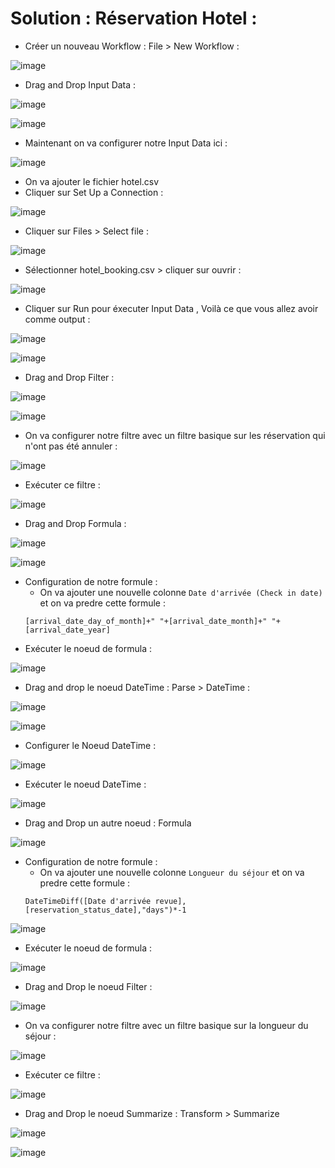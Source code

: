 # Solution : Réservation Hotel :

- Créer un nouveau Workflow : File > New Workflow :

![image](https://user-images.githubusercontent.com/123749462/225887830-b6b1f4e9-dab7-4de7-a07d-0cb17012dae7.png)

- Drag and Drop Input Data : 

![image](https://user-images.githubusercontent.com/123749462/225889061-946b85d5-7ee5-4c25-9111-35d751b4d766.png)

![image](https://user-images.githubusercontent.com/123749462/225889641-03cd003d-15ee-4f85-bed3-f2af19fffd71.png)

- Maintenant on va configurer notre Input Data ici : 

![image](https://user-images.githubusercontent.com/123749462/225890068-5ed47111-b975-4d47-bab5-adb7cbabb148.png)

- On va ajouter le fichier hotel.csv
- Cliquer sur Set Up a Connection : 

![image](https://user-images.githubusercontent.com/123749462/225891232-ce2f7df2-214a-4209-b62d-0045378a940f.png)

- Cliquer sur Files > Select file :

![image](https://user-images.githubusercontent.com/123749462/225898050-c26d8aff-4c59-4b44-acc0-58a297a3621b.png)


- Sélectionner hotel_booking.csv > cliquer sur ouvrir :

![image](https://user-images.githubusercontent.com/123749462/225898300-1d611080-5a1d-4cd3-bf60-6dfd4c2647ff.png)

- Cliquer sur Run pour éxecuter Input Data , Voilà ce que vous allez avoir comme output : 

![image](https://user-images.githubusercontent.com/123749462/225902097-ca0787a6-a501-4f60-bebc-b8c8b4633910.png)


![image](https://user-images.githubusercontent.com/123749462/225900590-dc149ea8-9bcd-48c9-83ec-303f39616648.png)

- Drag and Drop Filter : 

![image](https://user-images.githubusercontent.com/123749462/225903341-2e00af8d-bd8e-405e-a9a5-7dc0d0ce2cc3.png)

![image](https://user-images.githubusercontent.com/123749462/225906619-8c382864-100b-47bd-9c14-da598b36413f.png)


- On va configurer notre filtre avec un filtre basique sur les réservation qui n'ont  pas été annuler :

![image](https://user-images.githubusercontent.com/123749462/225912417-5f242a64-875e-4739-a474-140d8ffbdd1c.png)

- Exécuter ce filtre : 

![image](https://user-images.githubusercontent.com/123749462/225913012-304537e0-a280-4db8-bd3d-d76be8e48d78.png)

- Drag and Drop Formula : 

![image](https://user-images.githubusercontent.com/123749462/225916331-e469509e-85cc-46bc-b86a-a0d3f2bada81.png)

![image](https://user-images.githubusercontent.com/123749462/225916457-a0a958cd-89e9-41a3-a9ae-1fdb33c196df.png)

- Configuration de notre formule : 
  - On va ajouter une nouvelle colonne ``Date d'arrivée (Check in date)`` et on va predre cette formule : 
  ```
  [arrival_date_day_of_month]+" "+[arrival_date_month]+" "+[arrival_date_year]
  ```
- Exécuter le noeud de formula :

![image](https://user-images.githubusercontent.com/78825764/226331801-9f990ff3-292f-46b2-9091-e94275bc9189.png)

- Drag and drop le noeud DateTime : Parse > DateTime : 

![image](https://user-images.githubusercontent.com/123749462/226353469-50f01aa8-1f53-4ace-a97f-b0ae1dbc56f0.png)

![image](https://user-images.githubusercontent.com/123749462/226355559-2a149795-3b45-4448-acf4-de251a32b211.png)

- Configurer le Noeud DateTime : 

![image](https://user-images.githubusercontent.com/123749462/226358616-b9af9328-6be5-46c8-bc70-f0c28984f746.png)

- Exécuter le noeud DateTime :

![image](https://user-images.githubusercontent.com/123749462/226363365-e8d2803f-b2f3-4c55-a09f-0e81bfa0f6f9.png)

- Drag and Drop un autre noeud : Formula 

![image](https://user-images.githubusercontent.com/123749462/226363711-31079a14-9b82-4529-ae39-6458d6df3441.png)

- Configuration de notre formule : 
  - On va ajouter une nouvelle colonne ``Longueur du séjour`` et on va predre cette formule : 
  ```
  DateTimeDiff([Date d'arrivée revue],[reservation_status_date],"days")*-1
  ```

![image](https://user-images.githubusercontent.com/123749462/226366762-5c5e1e2d-7a78-450c-95b0-a1e624294073.png)

- Exécuter le noeud de formula :

![image](https://user-images.githubusercontent.com/123749462/226371791-b13bd0e7-6f53-490c-80c0-5c09b09dba6f.png)

- Drag and Drop le noeud Filter :

![image](https://user-images.githubusercontent.com/123749462/226372014-e79479b3-0b46-4942-8f21-150b5f311314.png)

- On va configurer notre filtre avec un filtre basique sur la longueur du séjour :

![image](https://user-images.githubusercontent.com/123749462/226374690-0e463f56-8962-4faf-b2cd-a5edb874dce9.png)

- Exécuter ce filtre : 

![image](https://user-images.githubusercontent.com/123749462/226375198-9e7e4234-a9fc-4aa6-bb21-0b8c2f5092ed.png)

- Drag and Drop le noeud Summarize : Transform > Summarize 

![image](https://user-images.githubusercontent.com/123749462/226377095-ba283b84-d015-46c0-91ed-10a56ecace7e.png)

![image](https://user-images.githubusercontent.com/123749462/226377410-aa288006-67de-4423-9da7-b18560a368b1.png)
